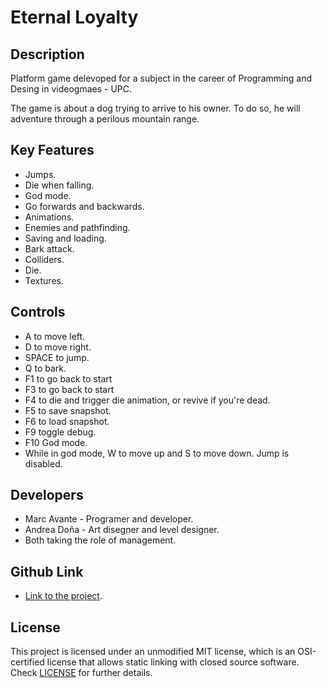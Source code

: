 # Eternal Loyalty

## Description

Platform game delevoped for a subject in the career of Programming and Desing in videogmaes - UPC. 

The game is about a dog trying to arrive to his owner. To do so, he will adventure through a perilous mountain range.

## Key Features

 - Jumps.
 - Die when falling.
 - God mode.
 - Go forwards and backwards.
 - Animations.
 - Enemies and pathfinding.
 - Saving and loading.
 - Bark attack.
 - Colliders.
 - Die.
 - Textures.
 
## Controls

 - A to move left.
 - D to move right.
 - SPACE to jump.
 - Q to bark.
 - F1 to go back to start
 - F3 to go back to start
 - F4 to die and trigger die animation, or revive if you're dead.
 - F5 to save snapshot.
 - F6 to load snapshot.
 - F9 toggle debug.
 - F10 God mode.
 - While in god mode, W to move up and S to move down. Jump is disabled.

## Developers

 - Marc Avante - Programer and developer.
 - Andrea Doña - Art disegner and level designer.
 - Both taking the role of management.

## Github Link

 - [Link to the project](https://github.com/MarcoXAvante/EternalLoyalty).

## License

This project is licensed under an unmodified MIT license, which is an OSI-certified license that allows static linking with closed source software. Check [LICENSE](LICENSE) for further details.

